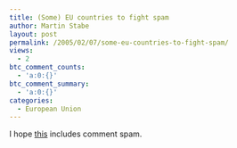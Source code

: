 ```yaml
---
title: (Some) EU countries to fight spam
author: Martin Stabe
layout: post
permalink: /2005/02/07/some-eu-countries-to-fight-spam/
views:
  - 2
btc_comment_counts:
  - 'a:0:{}'
btc_comment_summary:
  - 'a:0:{}'
categories:
  - European Union
---
```

I hope [this][1] includes comment spam.

 [1]: http://www.euobserver.com/?aid=18349&sid=9